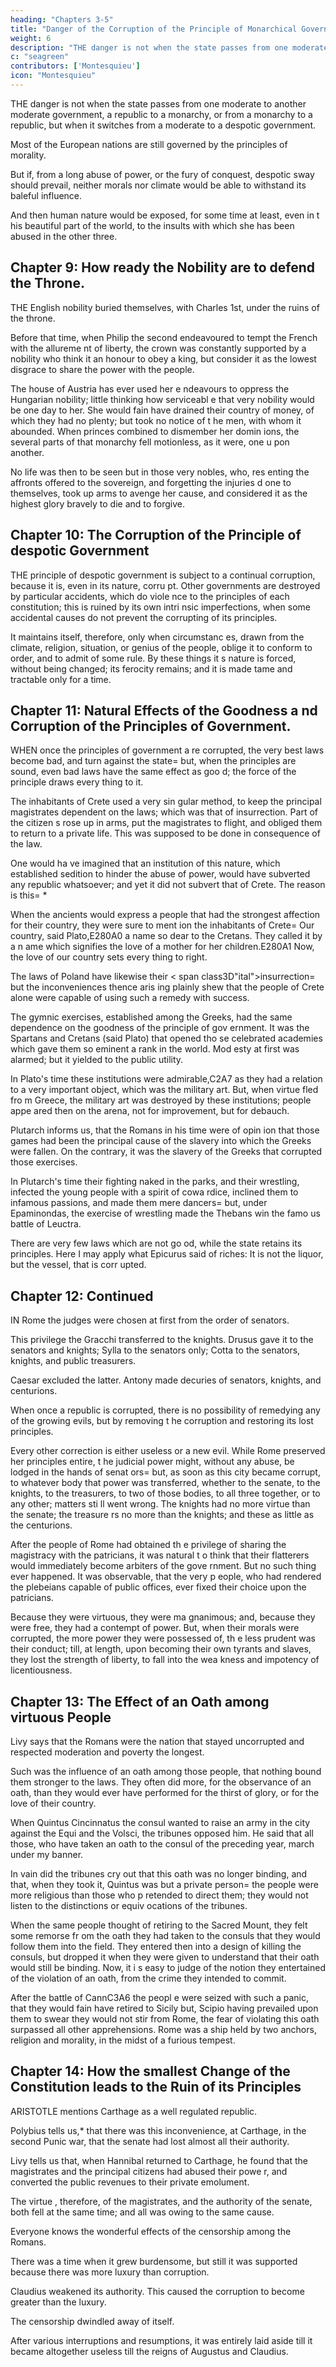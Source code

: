 ```yaml
---
heading: "Chapters 3-5"
title: "Danger of the Corruption of the Principle of Monarchical Government"
weight: 6
description: "THE danger is not when the state passes from one moderate to another moderate government, a republic to  a monarchy, or from a monarchy to a republic, but when it switches from a moderate to a despotic government"
c: "seagreen"
contributors: ['Montesquieu']
icon: "Montesquieu"
---
```





THE danger is not when the state passes from one moderate to another moderate government, a republic to  a monarchy, or from a monarchy to a republic, but when it switches from a moderate to a despotic government.

Most of the European nations are still governed by the principles of morality. 

But if, from a long abuse of power,  or the fury of conquest, despotic sway should prevail, neither morals nor climate would be able to withstand its baleful influence. 

And then human nature would be exposed, for some time at least, even in t his beautiful part of the world, to the insults with which she has been abused in the other three.


## Chapter 9: How ready the Nobility are to defend the Throne.

THE English nobility buried themselves, with Charles 1st, under the ruins of the throne. 

Before that time, when Philip the second endeavoured to tempt the French with the allureme nt of liberty, the crown was constantly supported by a nobility who think it an honour to obey a king, but consider it as the lowest disgrace to share the power with the people.

The house of Austria has ever used her e ndeavours to oppress the Hungarian nobility; little thinking how serviceabl e that very nobility would be one day to her. She would fain have drained their country of money, of which they had no plenty; but took no notice of t he men, with whom it abounded. When princes combined to dismember her domin ions, the several parts of that monarchy fell motionless, as it were, one u pon another.

No life was then to be seen but in those very nobles, who, res enting the affronts offered to the sovereign, and forgetting the injuries d one to themselves, took up arms to avenge her cause, and considered it as the highest glory bravely to die and to forgive.




## Chapter 10: The Corruption of the Principle of despotic Government

THE principle of despotic government is  subject to a continual corruption, because it is, even in its nature, corru pt. Other governments are destroyed by particular accidents, which do viole nce to the principles of each constitution; this is ruined by its own intri nsic imperfections, when some accidental causes do not prevent the corrupting of its principles. 

It maintains itself, therefore, only when circumstanc es, drawn from the climate, religion, situation, or genius of the people, oblige it to conform to order, and to admit of some rule. By these things it s nature is forced, without being changed; its ferocity remains; and it is  made tame and tractable only for a time.




## Chapter 11: Natural Effects of the Goodness a nd Corruption of the Principles of Government.

WHEN once the principles of government a re corrupted, the very best laws become bad, and turn against the state=  but, when the principles are sound, even bad laws have the same effect as goo d; the force of the principle draws every thing to it.

The inhabitants of Crete used a very sin gular method, to keep the principal magistrates dependent on the laws; which was that of insurrection. Part of the citizen s rose up in arms, put the magistrates to flight, and obliged them to return to a private life. This was supposed to be done in consequence of the law. 

One would ha ve imagined that an institution of this nature, which established sedition  to hinder the abuse of power, would have subverted any republic whatsoever; and yet it did not subvert that of Crete. The reason is this= *

When the ancients would express a people that had the strongest affection for their country, they were sure to ment ion the inhabitants of Crete=  Our country, said Plato,E280A0 a name so dear to the Cretans. They called it by a n ame which signifies the love of a mother for her children.E280A1 Now, the love of our country sets every thing to right.

The laws of Poland have likewise their < span class3D"ital">insurrection=  but the inconveniences thence aris ing plainly shew that the people of Crete alone were capable of using such  a remedy with success.

The gymnic exercises, established among  the Greeks, had the same dependence on the goodness of the principle of gov ernment. It was the Spartans and Cretans (said Plato) that opened tho se celebrated academies which gave them so eminent a rank in the world. Mod esty at first was alarmed; but it yielded to the public utility. 

In Plato's time these institutions were admirable,C2A7 as they had a relation to a very important object, which was the military art. But, when virtue fled fro m Greece, the military art was destroyed by these institutions; people appe ared then on the arena, not for improvement, but for debauch.

Plutarch informs us, that the Romans in his time were of opin ion that those games had been the principal cause of the slavery into which the Greeks were fallen. On the contrary, it was the slavery of the Greeks  that corrupted those exercises. 

In Plutarch's time their fighting naked in the  parks, and their wrestling, infected the young people with a spirit of cowa rdice, inclined them to infamous passions, and made them mere dancers=  but, under Epaminondas, the exercise of wrestling made the Thebans win the famo us battle of Leuctra.

There are very few laws which are not go od, while the state retains its principles. Here I may apply what Epicurus said of riches: It is not the liquor, but the vessel, that is corr upted.



## Chapter 12: Continued

IN Rome the judges were chosen at first  from the order of senators. 

This privilege the Gracchi transferred to the knights. Drusus gave it to the senators and knights; Sylla to the senators only; Cotta to the senators, knights, and public treasurers.

Caesar excluded the latter. Antony made decuries of senators, knights, and centurions.

When once a republic is corrupted, there is no possibility of remedying any of the growing evils, but by removing t he corruption and restoring its lost principles.

Every other correction is  either useless or a new evil. While Rome preserved her principles entire, t he judicial power might, without any abuse, be lodged in the hands of senat ors=  but, as soon as this city became corrupt, to whatever body that power  was transferred, whether to the senate, to the knights, to the treasurers,  to two of those bodies, to all three together, or to any other; matters sti ll went wrong. The knights had no more virtue than the senate; the treasure rs no more than the knights; and these as little as the centurions.

After the people of Rome had obtained th e privilege of sharing the magistracy with the patricians, it was natural t o think that their flatterers would immediately become arbiters of the gove rnment. But no such thing ever happened. It was observable, that the very p eople, who had rendered the plebeians capable of public offices, ever fixed their choice upon the patricians. 

Because they were virtuous, they were ma gnanimous; and, because they were free, they had a contempt of power. But,  when their morals were corrupted, the more power they were possessed of, th e less prudent was their conduct; till, at length, upon becoming their own  tyrants and slaves, they lost the strength of liberty, to fall into the wea kness and impotency of licentiousness.



## Chapter 13: The Effect of an Oath among virtuous People

Livy says that the Romans were the nation that stayed uncorrupted and respected moderation and poverty the longest.

Such was the influence of an oath among those people, that nothing bound them stronger  to the laws. They often did more, for the observance of an oath, than they  would ever have performed for the thirst of glory, or for the love of their country.

When Quintus Cincinnatus the consul wanted to raise an army in the city against the Equi and the Volsci, the tribunes opposed him. He said that all those, who have taken an oath to the consul of the preceding year, march under my banner. 

In vain did the tribunes cry out that this oath was no longer binding, and that, when they took it, Quintus was but a private person=  the people were more religious than those who p retended to direct them; they would not listen to the distinctions or equiv ocations of the tribunes.

When the same people thought of retiring to the Sacred Mount, they felt some remorse fr om the oath they had taken to the consuls that they would follow them into  the field. They  entered then into a design of killing the consuls, but dropped it when they were given to understand that their oath would still be binding. Now, it i s easy to judge of the notion they entertained of the violation of an oath, from the crime they intended to commit.

After the battle of CannC3A6 the peopl e were seized with such a panic, that they would fain have retired to Sicily but, Scipio having prevailed upon them to swear they would not stir from Rome, the fear of violating this oath surpassed all other apprehensions. Rome was a ship held by two anchors, religion and morality, in the midst of  a furious tempest.


## Chapter 14: How the smallest Change of the Constitution leads to the Ruin of its Principles

ARISTOTLE mentions Carthage as a well regulated republic. 

Polybius tells us,* that there was this inconvenience, at Carthage, in the second Punic war, that the senate had lost almost all their authority. 

Livy tells us that, when Hannibal returned to Carthage, he  found that the magistrates and the principal citizens had abused their powe r, and converted the public revenues to their private emolument. 

The virtue , therefore, of the magistrates, and the authority of the senate, both fell at the same time; and all was owing to the same cause.

Everyone knows the wonderful effects of the censorship among the Romans. 

There was a time when it grew burdensome, but still it was supported because there was more luxury than corruption.

Claudius weakened its authority. This caused the corruption to become greater than the luxury. 

The censorship dwindled away of itself. 

After various interruptions and resumptions, it was entirely laid aside till it became altogether useless till the reigns of Augustus and Claudius.
